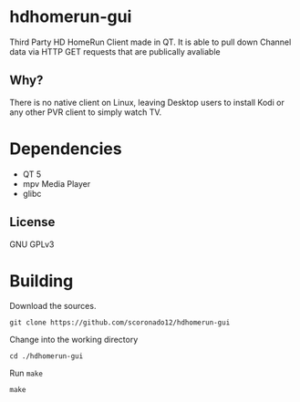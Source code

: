 # hdhomerun-gui

Third Party HD HomeRun Client made in QT. It is able to pull down Channel data via HTTP GET requests that are publically avaliable

## Why?

There is no native client on Linux, leaving Desktop users to install Kodi or any other PVR client to simply watch TV.

# Dependencies

- QT 5
- mpv Media Player
- glibc

## License

GNU GPLv3

# Building

Download the sources.

    git clone https://github.com/scoronado12/hdhomerun-gui

Change into the working directory

    cd ./hdhomerun-gui

Run `make`

    make
